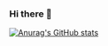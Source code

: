 ### Hi there 👋
[![Anurag's GitHub stats](https://github-readme-stats.vercel.app/api?username=paragguta027)](https://github.com/anuraghazra/github-readme-stats)

<!--
**paraggupta027/paraggupta027** is a ✨ _special_ ✨ repository because its `README.md` (this file) appears on your GitHub profile.

Here are some ideas to get you started:

- 🔭 I’m currently working on ...
- 🌱 I’m currently learning ...
- 👯 I’m looking to collaborate on ...
- 🤔 I’m looking for help with ...
- 💬 Ask me about ...
- 📫 How to reach me: ...
- 😄 Pronouns: ...
- ⚡ Fun fact: ...
-->
